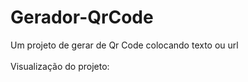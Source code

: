 # Gerador-QrCode
Um projeto de gerar de Qr Code colocando texto ou url
<br/>
<br/>
Visualização do projeto: 
<br/>
<br/>



